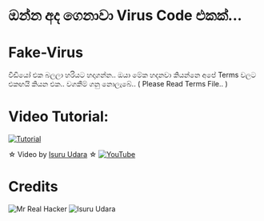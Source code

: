 # ඔන්න අද ගෙනාවා Virus Code එකක්...

# Fake-Virus
වීඩියෝ එක බලලා හරියට හදාගන්න.. ඔයා මේක හදනවා කියන්නෙ අපේ Terms වලට එකඟයි කියන එක.. වගකීම් ගනු නොලැබේ.. ( Please Read Terms File.. )

# Video Tutorial:

[![Tutorial](https://yt-embed.herokuapp.com/embed?v=WWeP5e2Iv-4)](https://youtu.be/WWeP5e2Iv-4)

☆ Video by [Isuru Udara](https://youtu.be/WWeP5e2Iv-4) ☆
[![YouTube](https://img.shields.io/badge/YouTube-Video%20Tutorial-red?logo=youtube)](https://youtu.be/WWeP5e2Iv-4)

# Credits
![Mr Real Hacker](https://github.com/Real-Hack.png?size=100)
![Isuru Udara](https://github.com/Sl-Isuwa.png?size=100)
